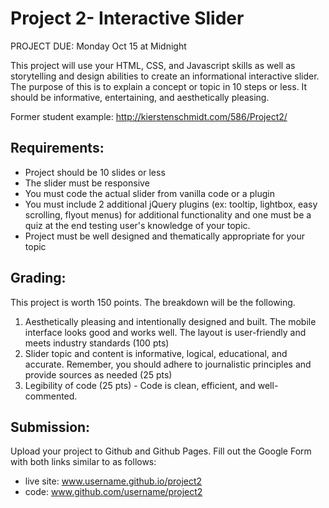 # Project 2- Interactive Slider
PROJECT DUE: Monday Oct 15 at Midnight

This project will use your HTML, CSS, and Javascript skills as well as storytelling and design abilities to create an informational interactive slider. The purpose of this is to explain a concept or topic in 10 steps or less. It should be informative, entertaining, and aesthetically pleasing.

Former student example: http://kierstenschmidt.com/586/Project2/  

## Requirements:
- Project should be 10 slides or less
- The slider must be responsive
- You must code the actual slider from vanilla code or a plugin
- You must include 2 additional jQuery plugins (ex: tooltip, lightbox, easy scrolling, flyout menus) for additional functionality and one must be a quiz at the end testing user's knowledge of your topic.
- Project must be well designed and thematically appropriate for your topic

## Grading:
This project is worth 150 points. The breakdown will be the following.

1. Aesthetically pleasing and intentionally designed and built. The mobile interface looks good and works well. The layout is user-friendly and meets industry standards (100 pts)
2. Slider topic and content is informative, logical, educational, and accurate. Remember, you should adhere to journalistic principles and provide sources as needed (25 pts)
3. Legibility of code (25 pts) - Code is clean, efficient, and well-commented.

## Submission:
Upload your project to Github and Github Pages. Fill out the Google Form with both links similar to as follows:

- live site: www.username.github.io/project2
- code: www.github.com/username/project2
